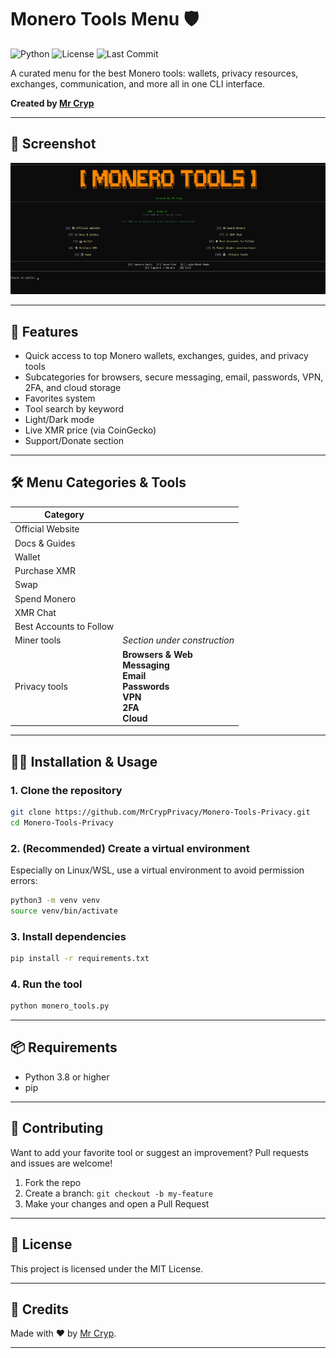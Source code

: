 # Monero Tools Menu 🛡️

![Python](https://img.shields.io/badge/python-3.8+-blue)
![License](https://img.shields.io/github/license/MrCrypPrivacy/Monero-Tools-Privacy)
![Last Commit](https://img.shields.io/github/last-commit/MrCrypPrivacy/Monero-Tools-Privacy)

A curated menu for the best Monero tools: wallets, privacy resources, exchanges, communication, and more all in one CLI interface.

**Created by [Mr Cryp](https://x.com/L0rd_t0ken)**

---

## 📸 Screenshot

![Screenshot](screenshots/Screenshot.png)

---

## 🚀 Features

- Quick access to top Monero wallets, exchanges, guides, and privacy tools
- Subcategories for browsers, secure messaging, email, passwords, VPN, 2FA, and cloud storage
- Favorites system
- Tool search by keyword
- Light/Dark mode
- Live XMR price (via CoinGecko)
- Support/Donate section

---

## 🛠️ Menu Categories & Tools

| Category                  |                                                                                                        |
|---------------------------|---------------------------------------------------------------------------------------------------------------------------|
| Official Website          |                                                                                                           |
| Docs & Guides             |                                         |
| Wallet                    |                                                                                                              |
| Purchase XMR              |                                                                                   |
| Swap                      |                                                                                               |
| Spend Monero              |                                                                                               |
| XMR Chat                  |                                                                                                                   |
| Best Accounts to Follow   |     |
| Miner tools               | _Section under construction_                                                                                              |
| Privacy tools             | **Browsers & Web**  <br> **Messaging** <br> **Email** <br> **Passwords** <br> **VPN** <br> **2FA**  <br> **Cloud**  |

---

## 🧑‍💻 Installation & Usage

### 1. Clone the repository

```bash
git clone https://github.com/MrCrypPrivacy/Monero-Tools-Privacy.git
cd Monero-Tools-Privacy
```

### 2. (Recommended) Create a virtual environment

Especially on Linux/WSL, use a virtual environment to avoid permission errors:

```bash
python3 -m venv venv
source venv/bin/activate
```

### 3. Install dependencies

```bash
pip install -r requirements.txt
```

### 4. Run the tool

```bash
python monero_tools.py
```

---

## 📦 Requirements

- Python 3.8 or higher
- pip

---

## 🤝 Contributing

Want to add your favorite tool or suggest an improvement?
Pull requests and issues are welcome!

1. Fork the repo
2. Create a branch: `git checkout -b my-feature`
3. Make your changes and open a Pull Request

---

## 📜 License

This project is licensed under the MIT License.

---

## 🙌 Credits

Made with ❤️ by [Mr Cryp](https://x.com/L0rd_t0ken).

---